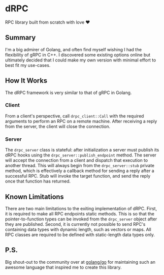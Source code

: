 # dRPC
RPC library built from scratch with love ♥

## Summary

I'm a big admirer of Golang, and often find myself wishing I had the flexibility of gRPC in C++. I discovered some existing options online but ultimately decided that I could make my own version with minimal effort to best fit my use-cases.

## How It Works

The dRPC framework is very similar to that of gRPC in Golang. 

### Client

From a client's perspective, call `drpc_client::Call` with the required arguments to perform an RPC on a remote machine. After receiving a reply from the server, the client will close the connection.

### Server

The `drpc_server` class is stateful: after initialization a server must publish its dRPC hooks using the `drpc_server::publish_endpoint` method. The server will accept the connection from a client and dispatch that execution to another thread. This will always begin from the `drpc_server::stub` private method, which is effectively a callback method for sending a reply after a successful RPC. Stub will invoke the target function, and send the reply once that function has returned.

## Known Limitations

There are two main limitations to the exiting implementation of dRPC. First, it is required to make all RPC endpoints static methods. This is so that the pointer-to-function types can be invoked from the `drpc_server` object after they are published. Second, it is currently not possible to send RPC's containing data types with dynamic length, such as vectors or maps. All RPC classes are required to be defined with static-length data types only.

## P.S.

Big shout-out to the community over at [golang/go](https://github.com/golang/go) for maintaining such an awesome language that inspired me to create this library.
